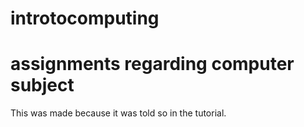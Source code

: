 # introtocomputing
# assignments regarding computer subject 
This was made because it was told so in the tutorial.

